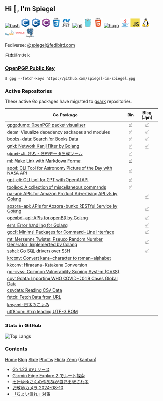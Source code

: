## Hi 👋, I'm Spiegel

<p>
<a href="https://www.gnu.org/software/bash/"><img src="https://www.vectorlogo.zone/logos/gnu_bash/gnu_bash-icon.svg" alt="bash" width="30" height="30"/></a>
<a href="https://www.cprogramming.com/"><img src="https://raw.githubusercontent.com/devicons/devicon/master/icons/c/c-original.svg" alt="c" width="30" height="30"/></a>
<a href="https://www.w3schools.com/cpp/"><img src="https://raw.githubusercontent.com/devicons/devicon/master/icons/cplusplus/cplusplus-original.svg" alt="cplusplus" width="30" height="30"/></a>
<a href="https://www.w3schools.com/cs/"><img src="https://raw.githubusercontent.com/devicons/devicon/master/icons/csharp/csharp-original.svg" alt="csharp" width="30" height="30"/></a>
<a href="https://www.w3schools.com/css/"><img src="https://raw.githubusercontent.com/devicons/devicon/master/icons/css3/css3-original-wordmark.svg" alt="css3" width="30" height="30"/></a>
<a href="https://dotnet.microsoft.com/"><img src="https://raw.githubusercontent.com/devicons/devicon/master/icons/dot-net/dot-net-original-wordmark.svg" alt="dotnet" width="30" height="30"/></a>
<a href="https://git-scm.com/"><img src="https://www.vectorlogo.zone/logos/git-scm/git-scm-icon.svg" alt="git" width="30" height="30"/></a>
<a href="https://golang.org"><img src="https://raw.githubusercontent.com/devicons/devicon/master/icons/go/go-original.svg" alt="go" width="30" height="30"/></a>
<a href="https://www.w3.org/html/"><img src="https://raw.githubusercontent.com/devicons/devicon/master/icons/html5/html5-original-wordmark.svg" alt="html5" width="30" height="30"/></a>
<a href="https://gohugo.io/"><img src="https://api.iconify.design/logos-hugo.svg" alt="hugo" width="30" height="30"/></a>
<a href="https://www.java.com"><img src="https://raw.githubusercontent.com/devicons/devicon/master/icons/java/java-original.svg" alt="java" width="30" height="30"/></a>
<a href="https://developer.mozilla.org/en-US/docs/Web/JavaScript"><img src="https://raw.githubusercontent.com/devicons/devicon/master/icons/javascript/javascript-original.svg" alt="javascript" width="30" height="30"/></a>
<a href="https://www.linux.org/"><img src="https://raw.githubusercontent.com/devicons/devicon/master/icons/linux/linux-original.svg" alt="linux" width="30" height="30"/></a>
<a href="https://www.mysql.com/"><img src="https://raw.githubusercontent.com/devicons/devicon/master/icons/mysql/mysql-original-wordmark.svg" alt="mysql" width="30" height="30"/></a>
<a href="https://www.oracle.com/"><img src="https://raw.githubusercontent.com/devicons/devicon/master/icons/oracle/oracle-original.svg" alt="oracle" width="30" height="30"/></a>
<a href="https://www.postgresql.org"><img src="https://raw.githubusercontent.com/devicons/devicon/master/icons/postgresql/postgresql-original-wordmark.svg" alt="postgresql" width="30" height="30"/></a>

<p>Fediverse: <a rel="me nofollow" href="https://fedibird.com/@spiegel">@spiegel@fedibird.com</a></p>
<p>日本語でおｋ</p>

### [OpenPGP Public Key](https://baldanders.info/pubkeys/)

```
$ gpg --fetch-keys https://github.com/spiegel-im-spiegel.gpg
```

### Active Repositories

These active Go packages have migrated to [goark](https://github.com/goark) repositories.

| Go Package |  Bin  | Blog (Jpn) |
| ------- | :---: | :---: |
| [gpgpdump: OpenPGP packet visualizer](https://github.com/goark/gpgpdump) | [:white_check_mark:](https://github.com/goark/gpgpdump/releases) | [:white_check_mark:](https://text.baldanders.info/release/gpgpdump/) |
| [depm: Visualize depndency packages and modules](https://github.com/goark/depm) | [:white_check_mark:](https://github.com/goark/depm/releases) | [:white_check_mark:](https://text.baldanders.info/release/dependency-graph-for-golang-modules/) |
| [books-data: Search for Books Data](https://github.com/goark/books-data) | [:white_check_mark:](https://github.com/goark/books-data/releases) | [:white_check_mark:](https://text.baldanders.info/release/books-data/) |
| [gnkf: Network Kanji Filter by Golang](https://github.com/goark/gnkf) | [:white_check_mark:](https://github.com/goark/gnkf/releases) | [:white_check_mark:](https://text.baldanders.info/release/gnkf/) |
| [gimei-cli: 姓名・住所データ生成ツール](https://github.com/goark/gimei-cli) | [:white_check_mark:](https://github.com/goark/gimei-cli/releases) |  |
| [ml: Make Link with Markdown Format](https://github.com/goark/ml) | [:white_check_mark:](https://github.com/goark/ml/releases) | |
| [apod: CLI Tool for Astronomy Picture of the Day with NASA API](https://github.com/goark/apod) | [:white_check_mark:](https://github.com/goark/apod/releases) | |
| [gpt-cli: CLI tool for GPT with OpenAI API](https://github.com/goark/gpt-cli) | [:white_check_mark:](https://github.com/goark/gpt-cli/releases) | |
| [toolbox: A collection of miscellaneous commands](https://github.com/goark/toolbox) | [:white_check_mark:](https://github.com/goark/toolbox/releases) | |
| [pa-api: APIs for Amazon Product Advertising API v5 by Golang](https://github.com/goark/pa-api) | | [:white_check_mark:](https://text.baldanders.info/release/pa-api-v5/) |
| [aozora-api: APIs for Aozora-bunko RESTful Service by Golang](https://github.com/goark/aozora) | | [:white_check_mark:](https://text.baldanders.info/release/aozora-api-package-for-golang/) |
| [openbd-api: APIs for openBD by Golang](https://github.com/goark/openbd-api) | | [:white_check_mark:](https://text.baldanders.info/release/openbd-api-package-for-golang/) |
| [errs: Error handling for Golang](https://github.com/goark/errs) | | [:white_check_mark:](https://text.baldanders.info/release/errs-package-for-golang/) |
| [gocli: Minimal Packages for Command-Line Interface](https://github.com/goark/gocli) | | [:white_check_mark:](https://text.baldanders.info/release/gocli-package-for-golang/) |
| [mt: Mersenne Twister; Pseudo Random Number Generator, Implemented by Golang](https://github.com/goark/mt) | | [:white_check_mark:](https://text.baldanders.info/release/mersenne-twister-by-golang/) |
| [sshql: Go SQL drivers over SSH](https://github.com/goark/sshql) | | [:white_check_mark:](https://text.baldanders.info/release/sshql/) |
| [krconv: Convert kana-character to roman-alphabet](https://github.com/goark/krconv) | |  |
| [kkconv: Hiragana-Katakana Conversion](https://github.com/goark/kkconv) | |  |
| [go-cvss: Common Vulnerability Scoring System (CVSS)](https://github.com/goark/go-cvss) | |  |
| [cov19data: Importing WHO COVID-2019 Cases Global Data](https://github.com/goark/cov19data) | |  |
| [csvdata: Reading CSV Data](https://github.com/goark/csvdata) | |  |
| [fetch: Fetch Data from URL](https://github.com/goark/fetch) | |  |
| [koyomi: 日本のこよみ](https://github.com/goark/koyomi) | | |
| [utf8bom: Strip leading UTF-8 BOM](https://github.com/goark/utf8bom) | | |

### Stats in GitHub

![Top Langs](https://github-readme-stats.vercel.app/api/top-langs/?username=spiegel-im-spiegel&hide=html)

### Contents

<p>
<a href="https://baldanders.info/">Home</a>
<a href="https://text.baldanders.info/">Blog</a>
<a href="https://slide.baldanders.info/">Slide</a>
<a href="https://photo.baldanders.info/">Photos</a>
<a href="https://www.flickr.com/photos/spiegel/">Flickr</a>
<a href="https://zenn.dev/spiegel">Zenn</a>
(<a href="https://github.com/spiegel-im-spiegel/github-pages-env/projects/1">Kanban</a>)
</p>

<!-- BLOG-POST-LIST:START -->
- [Go 1.23 のリリース](https://text.baldanders.info/release/2024/08/go-1_23_0-is-released/)
- [Garmin Edge Explore 2 でルート探索](https://text.baldanders.info/remark/2024/08/garmin-edge-explore-2/)
- [七辻ゆゆさんの作品群が自己出版される](https://text.baldanders.info/remark/2024/08/nanatsuji-yuyu/)
- [お散歩カメラ 2024-08-10](https://text.baldanders.info/remark/2024/08/10-osanpo-camera/)
- [「ちょい漏れ」対策](https://text.baldanders.info/remark/2024/08/urinary-incontinence/)
<!-- BLOG-POST-LIST:END -->
